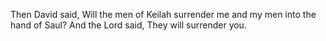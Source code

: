 Then David said, Will the men of Keilah surrender me and my men into the hand of Saul? And the Lord said, They will surrender you.
